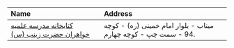 | Name                                                            | Address                                                        |
|:----------------------------------------------------------------|:---------------------------------------------------------------|
| [كتابخانه مدرسه علمیه خواهران حضرت زینب (س)](http://lib.whc.ir) | میناب - بلوار امام خمینی (ره) - كوچه 94 - سمت چپ - كوچه چهارم. |